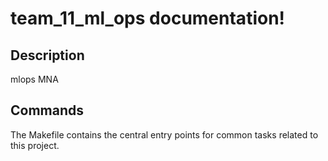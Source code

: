 # team_11_ml_ops documentation!

## Description

mlops MNA

## Commands

The Makefile contains the central entry points for common tasks related to this project.

